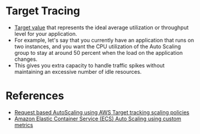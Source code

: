 # Target Tracing
- [Target value](https://docs.aws.amazon.com/autoscaling/ec2/userguide/as-scaling-target-tracking.html) that represents the ideal average utilization or throughput level for your application.
- For example, let's say that you currently have an application that runs on two instances, and you want the CPU utilization of the Auto Scaling group to stay at around 50 percent when the load on the application changes. 
- This gives you extra capacity to handle traffic spikes without maintaining an excessive number of idle resources.

# References
- [Request based AutoScaling using AWS Target tracking scaling policies](https://faun.pub/request-based-autoscaling-using-aws-target-tracking-scaling-policies-9a4ce999a3aa)
- [Amazon Elastic Container Service (ECS) Auto Scaling using custom metrics](https://aws.amazon.com/blogs/containers/amazon-elastic-container-service-ecs-auto-scaling-using-custom-metrics/)